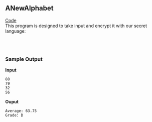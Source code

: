 ## ANewAlphabet
[Code](ANewAlphabet.py) <br>
This program is designed to take input and encrypt it with our secret language:


<br><br>
### Sample Output
**Input**
```
88
79
32
56
```
**Ouput**
```
Average: 63.75 
Grade: D
```
